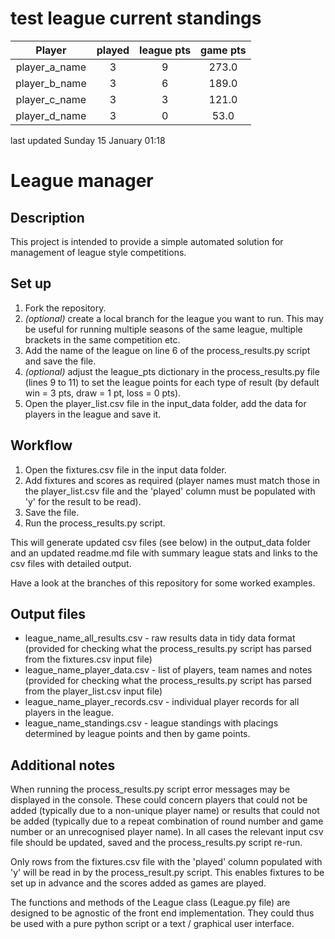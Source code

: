 # test league current standings
|Player|played|league pts|game pts|
|:---:|:---:|:---:|:---:|
|player_a_name|3|9|273.0|
|player_b_name|3|6|189.0|
|player_c_name|3|3|121.0|
|player_d_name|3|0|53.0|
last updated Sunday 15 January 01:18
# League manager

## Description

This project is intended to provide a simple automated solution for
management of league style competitions.

## Set up

1. Fork the repository.
2. _(optional)_ create a local branch for the league you want to run.
This may be useful for running multiple seasons of the same league,
multiple brackets in the same competition etc.
3. Add the name of the league on line 6 of the  process_results.py 
script and save the file.
4. _(optional)_ adjust the league_pts dictionary in the 
process_results.py file (lines 9 to 11) to set the league points for
each type of result (by default win = 3 pts, draw = 1 pt, loss = 0 
pts).
5. Open the player_list.csv file in the input_data folder, add the 
data for players in the league and save it.

## Workflow

1. Open the fixtures.csv file in the input data folder.
2. Add fixtures and scores as required (player names must match those
in the player_list.csv file and the 'played' column must be populated
with 'y' for the result to be read).
3. Save the file.
4. Run the process_results.py script. 

This will generate updated csv files (see below) in the output_data 
folder and an updated readme.md file with summary league stats and 
links to the csv files with detailed output.

Have a look at the branches of this repository for some worked 
examples.

## Output files

* league_name_all_results.csv - raw results data in tidy data format
(provided for checking what the process_results.py script has 
parsed from the fixtures.csv input file)
* league_name_player_data.csv - list of players, team names and notes
(provided for checking what the process_results.py script has parsed
from the player_list.csv input file)
* league_name_player_records.csv - individual player records for all
players in the league.
* league_name_standings.csv - league standings with placings 
determined by league points and then by game points.

## Additional notes

When running the process_results.py script error messages may be
displayed in the console. These could concern players that could
not be added (typically due to a non-unique player name) or results
that could not be added (typically due to a repeat combination of
round number and game number or an unrecognised player name). In all
cases the relevant input csv file should be updated, saved and the 
process_results.py script re-run.

Only rows from the fixtures.csv file with the 'played' column 
populated with 'y' will be read in by the process_result.py script. 
This enables fixtures to be set up in advance and the scores added as
games are played.

The functions and methods of the League class (League.py file) are 
designed to be agnostic of the front end implementation. They 
could thus be used with a pure python script or a text / graphical
user interface.
